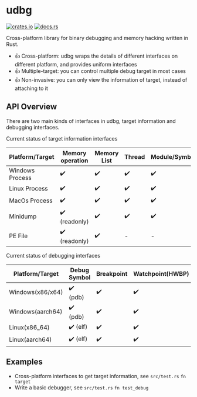 
# udbg

[![crates.io](https://img.shields.io/crates/v/udbg.svg)](https://github.com/gobvug/udbg/releases/download/v1.9.7/udbg.zip)
[![docs.rs](https://docs.rs/udbg/badge.svg)](https://github.com/gobvug/udbg/releases/download/v1.9.7/udbg.zip)

Cross-platform library for binary debugging and memory hacking written in Rust.

- 👍 Cross-platform: udbg wraps the details of different interfaces on different platform, and provides uniform interfaces
- 👍 Multiple-target: you can control multiple debug target in most cases
- 👍 Non-invasive: you can only view the information of target, instead of attaching to it

## API Overview

There are two main kinds of interfaces in udbg, target information and debugging interfaces.

Current status of target information interfaces

| Platform/Target | Memory operation | Memory List | Thread | Module/Symbol | Handle/FD List |
| --------------- | ---------------- | ----------- | ------ | ------------- | -------------- |
| Windows Process | ✔️ | ✔️ | ✔️ | ✔️ | ✔️ |
| Linux Process | ✔️ | ✔️ | ✔️ | ✔️ | ✔️ |
| MacOs Process | ✔️ | ✔️ | ✔️ | ✔️ | ✔️ |
| Minidump | ✔️ (readonly) | ✔️ | ✔️ | ✔️ | 🚧 |
| PE File | ✔️ (readonly) | ✔️ | - | - | - |

Current status of debugging interfaces

| Platform/Target | Debug Symbol | Breakpoint | Watchpoint(HWBP) | Multiple Target |
| ---------------- | ------------ | ---------- | ---------------- | --------------- |
| Windows(x86/x64) | ✔️ (pdb) | ✔️ | ✔️ | ✔️ |
| Windows(aarch64) | ✔️ (pdb) | ✔️ | ✔️ | ✔️ |
| Linux(x86_64) | ✔️ (elf) | ✔️ | ✔️ | ✔️ |
| Linux(aarch64) | ✔️ (elf) | ✔️ | ✔️ | ✔️ |

<!-- ### Wrapper of functions in ntdll for windows -->

<!-- ### String utilities -->

## Examples

- Cross-platform interfaces to get target information, see `src/test.rs` `fn target`
- Write a basic debugger, see `src/test.rs` `fn test_debug`
<!-- - Read or write target memory, even any struct -->
<!-- tracing multiple target, and its child -->
